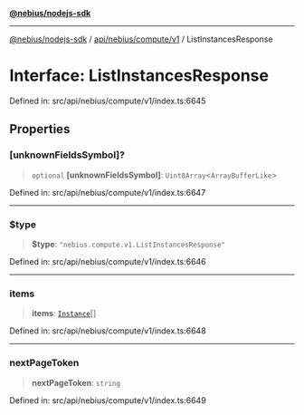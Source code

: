 [**@nebius/nodejs-sdk**](../../../../../README.md)

***

[@nebius/nodejs-sdk](../../../../../README.md) / [api/nebius/compute/v1](../README.md) / ListInstancesResponse

# Interface: ListInstancesResponse

Defined in: src/api/nebius/compute/v1/index.ts:6645

## Properties

### \[unknownFieldsSymbol\]?

> `optional` **\[unknownFieldsSymbol\]**: `Uint8Array`\<`ArrayBufferLike`\>

Defined in: src/api/nebius/compute/v1/index.ts:6647

***

### $type

> **$type**: `"nebius.compute.v1.ListInstancesResponse"`

Defined in: src/api/nebius/compute/v1/index.ts:6646

***

### items

> **items**: [`Instance`](Instance.md)[]

Defined in: src/api/nebius/compute/v1/index.ts:6648

***

### nextPageToken

> **nextPageToken**: `string`

Defined in: src/api/nebius/compute/v1/index.ts:6649
